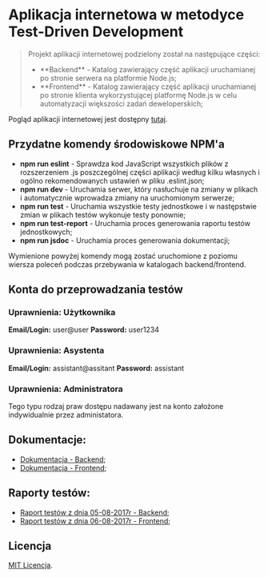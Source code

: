 # Aplikacja internetowa w metodyce Test-Driven Development

<blockquote>
   <p>Projekt aplikacji internetowej podzielony został na następujące części:</p>
   <ul>
       <li>**Backend** - Katalog zawierający część aplikacji uruchamianej po stronie serwera na platformie Node.js;</li>
       <li>**Frontend** - Katalog zawierający część aplikacji uruchamianej po stronie klienta wykorzystującej platformę Node.js w celu automatyzacji większości zadań deweloperskich;</li>
    </ul>
    <p>
</blockquote>

Pogląd aplikacji internetowej jest dostępny <a href="https://www.helpdesk-app.mateusz-archicinski.pl" target="_blank" rel="help">tutaj</a>.

## Przydatne komendy środowiskowe NPM'a

- **npm run eslint** - Sprawdza kod JavaScript wszystkich plików z rozszerzeniem .js poszczególnej części aplikacji według kilku własnych i ogólno rekomendowanych ustawień w pliku .eslint.json;
- **npm run dev** - Uruchamia serwer, który nasłuchuje na zmiany w plikach i automatycznie wprowadza zmiany na uruchomionym serwerze;
- **npm run test** - Uruchamia wszystkie testy jednostkowe i w następstwie zmian w plikach testów wykonuje testy ponownie;
- **npm run test-report** - Uruchamia proces generowania raportu testów jednostkowych;
- **npm run jsdoc** - Uruchamia proces generowania dokumentacji;

Wymienione powyżej komendy mogą zostać uruchomione z poziomu wiersza poleceń podczas przebywania w katalogach backend/frontend.

## Konta do przeprowadzania testów

### Uprawnienia: Użytkownika
**Email/Login:** user@user
**Password:** user1234

### Uprawnienia: Asystenta
**Email/Login:** assistant@assitant
**Password:** assistant

### Uprawnienia: Administratora
Tego typu rodzaj praw dostępu nadawany jest na konto założone indywidualnie przez administatora.

## Dokumentacje:
- <a href="https://www.helpdesk-app.mateusz-archicinski.pl/backend/docs/index.html" target="_blank" rel="help">Dokumentacja - Backend</a>;
- <a href="https://www.helpdesk-app.mateusz-archicinski.pl/frontend/docs/index.html" target="_blank" rel="help">Dokumentacja - Frontend</a>;

## Raporty testów:
- <a href="https://www.helpdesk-app.mateusz-archicinski.pl/backend/test-reports/test-report-05.08.2017.html" target="_blank" rel="help">Raport testów z dnia 05-08-2017r - Backend</a>;
- <a href="https://www.helpdesk-app.mateusz-archicinski.pl/frontend/test-reports/test-report-06.08.2017.html" target="_blank" rel="help">Raport testów z dnia 06-08-2017r - Frontend</a>;

## Licencja

<a href="https://github.com/mateuszarchicinski/TDD-Helpdesk-Web-App-Project/blob/dev/LICENSE" target="_blank" rel="help">MIT Licencja</a>.